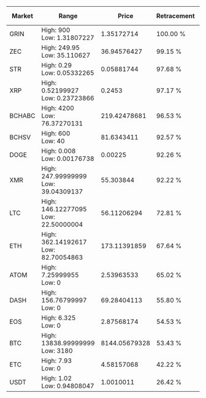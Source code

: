 | Market | Range | Price| Retracement | Doubles to 50% |
| --- | --- | --- | --- | --- |
| GRIN | High: 900<br />Low: 1.31807227 | 1.35172714 | 100.00 % | 333.39 |
| ZEC | High: 249.95<br />Low: 35.110627 | 36.94576427 | 99.15 % | 3.86 |
| STR | High: 0.29<br />Low: 0.05332265 | 0.05881744 | 97.68 % | 2.92 |
| XRP | High: 0.52199927<br />Low: 0.23723866 | 0.2453 | 97.17 % | 1.55 |
| BCHABC | High: 4200<br />Low: 76.37270131 | 219.42478681 | 96.53 % | 9.74 |
| BCHSV | High: 600<br />Low: 40 | 81.6343411 | 92.57 % | 3.92 |
| DOGE | High: 0.008<br />Low: 0.00176738 | 0.00225 | 92.26 % | 2.17 |
| XMR | High: 247.99999999<br />Low: 39.04309137 | 55.303844 | 92.22 % | 2.60 |
| LTC | High: 146.12277095<br />Low: 22.50000004 | 56.11206294 | 72.81 % | 1.50 |
| ETH | High: 362.14192617<br />Low: 82.70054863 | 173.11391859 | 67.64 % | 1.28 |
| ATOM | High: 7.25999955<br />Low: 0 | 2.53963533 | 65.02 % | 1.43 |
| DASH | High: 156.76799997<br />Low: 0 | 69.28404113 | 55.80 % | 1.13 |
| EOS | High: 6.325<br />Low: 0 | 2.87568174 | 54.53 % | 1.10 |
| BTC | High: 13838.99999999<br />Low: 3180 | 8144.05679328 | 53.43 % | 1.04 |
| ETC | High: 7.93<br />Low: 0 | 4.58157068 | 42.22 % | 0.00 |
| USDT | High: 1.02<br />Low: 0.94808047 | 1.0010011 | 26.42 % | 0.00 |

